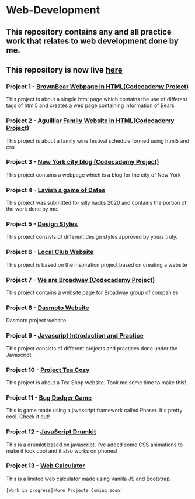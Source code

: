 # Web-Development

## This repository contains any and all practice work that relates to web development done by me.

## This repository is now live [here](https://goku-kun.github.io/Web-Development/)

### Project 1 - [BrownBear Webpage in HTML(Codecademy Project)](https://goku-kun.github.io/Web-Development/BrownBear_webpage/Brownbear%20webpage.html)
This project is about a simple html page which contains the use of different tags of html5 and creates a web page containing information of Bears

### Project 2 - [Aguilllar Family Website in HTML(Codecademy Project)](https://goku-kun.github.io/Web-Development/Aguillar%20family%20website/index.html)
This project is about a family wine festival schedule formed using html5 and css

### Project 3 - [New York city blog (Codecademy Project)](https://goku-kun.github.io/Web-Development/new-york-city-blog/index.html)
This project contains a webpage which is a blog for the city of New York

### Project 4 - [Lavish a game of Dates](https://github.com/Goku-kun/Web-Development/tree/master/lavish-webpage)
This project was submitted for silly hacks 2020 and contains the portion of the work done by me.

### Project 5 - [Design Styles](https://goku-kun.github.io/Web-Development/design-styles-website/index.html)
This project consists of different design styles approved by yours truly.

### Project 6 - [Local Club Website](https://goku-kun.github.io/Web-Development/local-club-website/index.html)
This project is based on the inspiration project based on creating a website

### Project 7 - [We are Broadway (Codecademy Project)](https://goku-kun.github.io/Web-Development/we-are-broadway/index.html)
This project contains a website page for Broadway group of companies

### Project 8 - [Dasmoto Website](https://goku-kun.github.io/Web-Development/dasmoto-website/index.html)
Dasmoto project website

### Project 9 - [Javascript Introduction and Practice](https://github.com/Goku-kun/Web-Development/tree/master/javascript-intro)
This project consists of different projects and practices done under the Javascript

### Project 10 - [Project Tea Cozy](https://goku-kun.github.io/Web-Development/tea-cozy-project/index.html)
This project is about a Tea Shop website. Took me some time to make this!

### Project 11 - [Bug Dodger Game](https://goku-kun.github.io/Web-Development/game-development-with-phaser/game-1-dodge-the-bugs/index.html)
This is game made using a javascript framework called Phaser. It's pretty cool. Check it out!

### Project 12 - [JavaScript Drumkit](https://goku-kun.github.io/Web-Development/instruments-javascript/index.html)
This is a drumkit based on javascript. I've added some CSS animations to make it look cool and it also works on phones!

### Project 13 - [Web Calculator](https://goku-kun.github.io/Web-Development/web-calculator/index.html)
This is a limited web calculator made using Vanilla JS and Bootstrap.

`[Work in progress]`
`More Projects Coming soon!`

